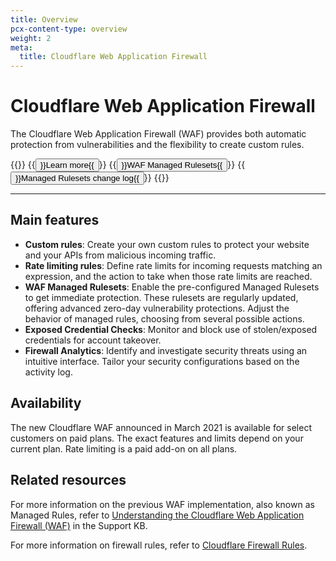 ```yaml
---
title: Overview
pcx-content-type: overview
weight: 2
meta:
  title: Cloudflare Web Application Firewall
---
```


# Cloudflare Web Application Firewall

The Cloudflare Web Application Firewall (WAF) provides both automatic protection from vulnerabilities and the flexibility to create custom rules.

{{<button-group>}}
  {{<button type="primary" href="/waf/about/">}}Learn more{{</button>}}
  {{<button type="secondary" href="/waf/managed-rulesets/">}}WAF Managed Rulesets{{</button>}}
  {{<button type="secondary" href="/waf/change-log/">}}Managed Rulesets change log{{</button>}}
{{</button-group>}}

***

## Main features

*   **Custom rules**: Create your own custom rules to protect your website and your APIs from malicious incoming traffic.
*   **Rate limiting rules**: Define rate limits for incoming requests matching an expression, and the action to take when those rate limits are reached.
*   **WAF Managed Rulesets**: Enable the pre-configured Managed Rulesets to get immediate protection. These rulesets are regularly updated, offering advanced zero-day vulnerability protections. Adjust the behavior of managed rules, choosing from several possible actions.
*   **Exposed Credential Checks**: Monitor and block use of stolen/exposed credentials for account takeover.
*   **Firewall Analytics**: Identify and investigate security threats using an intuitive interface. Tailor your security configurations based on the activity log.

## Availability

The new Cloudflare WAF announced in March 2021 is available for select customers on paid plans. The exact features and limits depend on your current plan. Rate limiting is a paid add-on on all plans.

## Related resources

For more information on the previous WAF implementation, also known as Managed Rules, refer to [Understanding the Cloudflare Web Application Firewall (WAF)](https://support.cloudflare.com/hc/articles/200172016) in the Support KB.

For more information on firewall rules, refer to [Cloudflare Firewall Rules](/firewall/).
